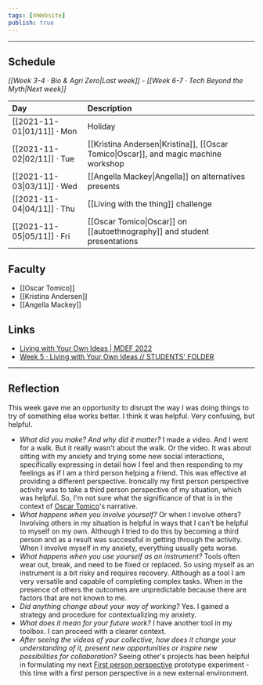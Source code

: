 ```yaml
---
tags: [🌐Website]
publish: true
---
```



---

## Schedule
_[[Week 3-4 · Bio & Agri Zero|Last week]] - [[Week 6-7 · Tech Beyond the Myth|Next week]]_

| Day                         | Description                                                                          |
|:--------------------------- |:------------------------------------------------------------------------------------ |
| [[2021-11-01\|01/11]] · Mon | Holiday                                                                              |
| [[2021-11-02\|02/11]] · Tue | [[Kristina Andersen\|Kristina]], [[Oscar Tomico\|Oscar]], and magic machine workshop |
| [[2021-11-03\|03/11]] · Wed | [[Angella Mackey\|Angella]] on alternatives presents                                 |
| [[2021-11-04\|04/11]] · Thu | [[Living with the thing]] challenge                                                  |
| [[2021-11-05\|05/11]] · Fri | [[Oscar Tomico\|Oscar]] on [[autoethnography]] and student presentations             |

## Faculty
- [[Oscar Tomico]]
- [[Kristina Andersen]]
- [[Angella Mackey]]

## Links
- [Living with Your Own Ideas | MDEF 2022](https://community.emergentfutures.io/posts/mdef-2022-living-with-your-own-ideas)
- [Week 5 · Living with Your Own Ideas // STUDENTS' FOLDER](https://drive.google.com/drive/folders/1Jv-hvDwQE_V2TcKjGLf-P1d_mki_JIRe?usp=sharing)

---

## Reflection

This week gave me an opportunity to disrupt the way I was doing things to try of something else works better. I think it was helpful. Very confusing, but helpful.

-   _What did you make? And why did it matter?_ I made a video. And I went for a walk. But it really wasn't about the walk. Or the video. It was about sitting with my anxiety and trying some new social interactions, specifically expressing in detail how I feel and then responding to my feelings as if I am a third person helping a friend. This was effective at providing a different perspective. Ironically my first person perspective activity was to take a third person perspective of my situation, which was helpful. So, I'm not sure what the significance of that is in the context of [Oscar Tomico](app://obsidian.md/Oscar%20Tomico)'s narrative.
-   _What happens when you involve yourself?_ Or when I involve others? Involving others in my situation is helpful in ways that I can't be helpful to myself on my own. Although I tried to do this by becoming a third person and as a result was successful in getting through the activity. When I involve myself in my anxiety, everything usually gets worse.
-   _What happens when you use yourself as an instrument?_ Tools often wear out, break, and need to be fixed or replaced. So using myself as an instrument is a bit risky and requires recovery. Although as a tool I am very versatile and capable of completing complex tasks. When in the presence of others the outcomes are unpredictable because there are factors that are not known to me.
-   _Did anything change about your way of working?_ Yes. I gained a strategy and procedure for contextualizing my anxiety.
-   _What does it mean for your future work?_ I have another tool in my toolbox. I can proceed with a clearer context.
-   _After seeing the videos of your collective, how does it change your understanding of it, present new opportunities or inspire new possibilities for collaboration?_ Seeing other's projects has been helpful in formulating my next [First person perspective](app://obsidian.md/First%20person%20perspective) prototype experiment - this time with a first person perspective in a new external environment.